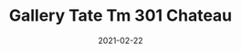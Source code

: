 ---
tags: 
  - "To Market"
  - "Loose Lay LVT"
  - "Gallery"
title: "Gallery Tate Tm 301 Chateau"
designer: "To Market"
image_primary: "img/GALLERY-301.jpg"
href: "https://www.tomkt.com/copy-of-woven-swatches"
description: "Size%3A%207.08%22%20X%2047.24%22%A0/%20Wear%20layer%3A%20.5mm%20%2820mil%29%A0/%20Edge%3A%20Square%A0/%20Thickness%3A%205.0mm%20/%20Sq.ft/Ctn%3A%2023.25%A0/%20Installation%3A%20Glue%20Down"
category: "loose-lay-lvt-gallery"
subtitle: ""
manufacturer: "ToMarket"
slug: "/manufacturers/tomarket/loose-lay-lvt-gallery/to-market-gallery-tate-tm-301-chateau"
date: "2021-02-22"
---